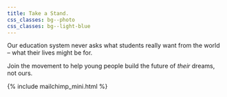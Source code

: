 ```yaml
---
title: Take a Stand.
css_classes: bg--photo
css_classes: bg--light-blue
---
```

Our education system never asks what students really want from the world – what their lives might be for.

Join the movement to help young people build the future of *their* dreams, not ours.

{% include mailchimp_mini.html %}
